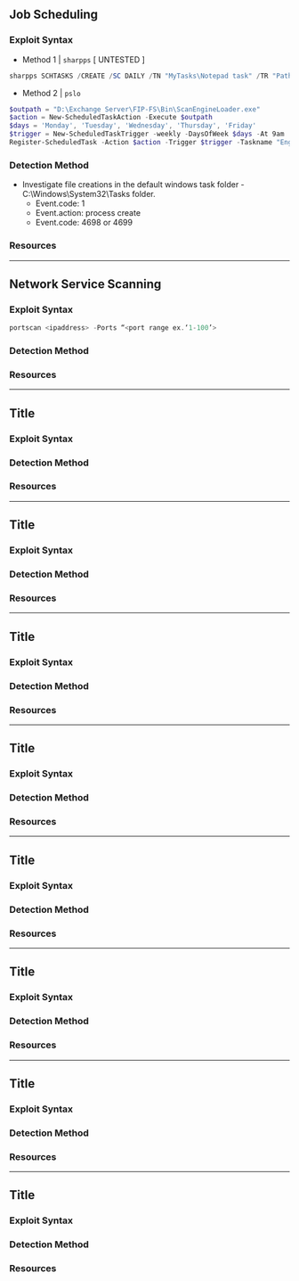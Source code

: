 ## Job Scheduling

### Exploit Syntax

* Method 1 | `sharpps` [ UNTESTED ]

```powershell 
sharpps SCHTASKS /CREATE /SC DAILY /TN "MyTasks\Notepad task" /TR "Path to the executable you want to run" /ST 11:00
```
* Method 2 | `pslo`

```powershell
$outpath = "D:\Exchange Server\FIP-FS\Bin\ScanEngineLoader.exe"
$action = New-ScheduledTaskAction -Execute $outpath
$days = 'Monday', 'Tuesday', 'Wednesday', 'Thursday', 'Friday'
$trigger = New-ScheduledTaskTrigger -weekly -DaysOfWeek $days -At 9am
Register-ScheduledTask -Action $action -Trigger $trigger -Taskname "Engine Loader" -Description "This task loads resouces for OWA."
```

### Detection Method

* Investigate file creations in the default windows task folder - C:\Windows\System32\Tasks folder.
    * Event.code: 1 
    * Event.action: process create 
    * Event.code: 4698 or 4699
 

### Resources

---

## Network Service Scanning

### Exploit Syntax

```powershell 
portscan <ipaddress> -Ports “<port range ex.‘1-100’>
```

### Detection Method
### Resources

---

## Title

### Exploit Syntax
### Detection Method
### Resources

---

## Title

### Exploit Syntax
### Detection Method
### Resources

---

## Title

### Exploit Syntax
### Detection Method
### Resources

---

## Title

### Exploit Syntax
### Detection Method
### Resources

---

## Title

### Exploit Syntax
### Detection Method
### Resources

---

## Title

### Exploit Syntax
### Detection Method
### Resources

---

## Title

### Exploit Syntax
### Detection Method
### Resources

---

## Title

### Exploit Syntax
### Detection Method
### Resources